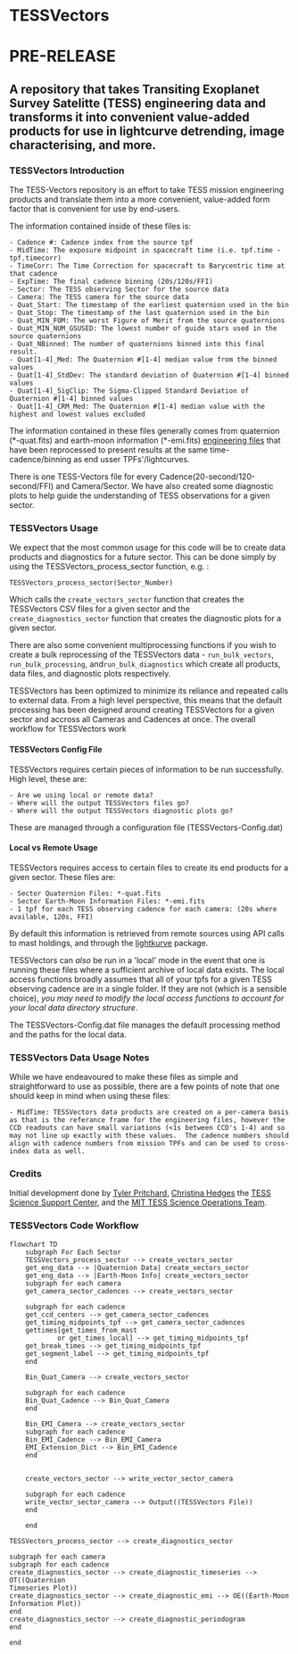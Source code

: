 # TESSVectors 
# PRE-RELEASE 
 
## A repository that takes Transiting Exoplanet Survey Satelitte (TESS) engineering data and transforms it into convenient value-added products for use in lightcurve detrending, image characterising, and more.   

### TESSVectors Introduction

The TESS-Vectors repository is an effort to take TESS mission engineering products and translate them into a more convenient, value-added form factor that is convenient for use by end-users.  

The information contained inside of these files is:

    - Cadence #: Cadence index from the source tpf
    - MidTime: The exposure midpoint in spacecraft time (i.e. tpf.time - tpf.timecorr)
    - TimeCorr: The Time Correction for spacecraft to Barycentric time at that cadence
    - ExpTime: The final cadence binning (20s/120s/FFI)
    - Sector: The TESS observing Sector for the source data
    - Camera: The TESS camera for the source data
    - Quat_Start: The timestamp of the earliest quaternion used in the bin
    - Quat_Stop: The timestamp of the last quaternion used in the bin
    - Quat_MIN_FOM: The worst Figure of Merit from the source quaternions
    - Quat_MIN_NUM_GSUSED: The lowest number of guide stars used in the source quaternions
    - Quat_NBinned: The number of quaternions binned into this final result.
    - Quat[1-4]_Med: The Quaternion #[1-4] median value from the binned values 
    - Quat[1-4]_StdDev: The standard deviation of Quaternion #[1-4] binned values
    - Quat[1-4]_SigClip: The Sigma-Clipped Standard Deviation of Quaternion #[1-4] binned values
    - Quat[1-4]_CRM_Med: The Quaternion #[1-4] median value with the highest and lowest values excluded 


The information contained in these files generally comes from quaternion (\*-quat.fits) and earth-moon information (\*-emi.fits) [engineering files](https://archive.stsci.edu/missions-and-data/tess/data-products.html#mod_eng) that have been reprocessed to present results at the same time-cadence/binning as end usser TPFs'/lightcurves.

There is one TESS-Vectors file for every Cadence(20-second/120-second/FFI) and Camera/Sector.  We have also created some diagnostic plots to help guide the understanding of TESS observations for a given sector.  

### TESSVectors Usage

We expect that the most common usage for this code will be to create data products and diagnostics for a future sector. This can be done simply by using the TESSVectors_process_sector function, e.g. :

    TESSVectors_process_sector(Sector_Number)

Which calls the `create_vectors_sector` function that creates the TESSVectors CSV files for a given sector and the `create_diagnostics_sector` function that creates the diagnostic plots for a given sector.  

There are also some convenient multiprocessing functions if you wish to create a bulk reprocessing of the TESSVectors data - `run_bulk_vectors`, `run_bulk_processing`, and`run_bulk_diagnostics` which create all products, data files, and diagnostic plots respectively.  

TESSVectors has been optimized to minimize its reliance and repeated calls to external data.  From a high level perspective, this means that the default processing has been designed around creating TESSVectors for a given sector and accross all Cameras and Cadences at once.  The overall workflow for TESSVectors work

#### TESSVectors Config File
TESSVectors requires certain pieces of information to be run successfully.  High level, these are:

    - Are we using local or remote data?
    - Where will the output TESSVectors files go?
    - Where will the output TESSVectors diagnostic plots go?

These are managed through a configuration file (TESSVectors-Config.dat)

#### Local vs Remote Usage
TESSVectors requires access to certain files to create its end products for a given sector. These files are:
    
    - Sector Quaternion Files: *-quat.fits
    - Sector Earth-Moon Information Files: *-emi.fits
    - 1 tpf for each TESS observing cadence for each camera: (20s where available, 120s, FFI)
    
By default this information is retrieved from remote sources using API calls to mast holdings, and through the [lightkurve](https://docs.lightkurve.org) package.  

TESSVectors can *also* be run in a 'local' mode in the event that one is running these files where a sufficient archive of local data exists.   The local access functions broadly assumes that all of your tpfs for a given TESS observing cadence are in a single folder.  If they are not (which is a sensible choice), *you may need to modify the local access functions to account for your local data directory structure*. 

The TESSVectors-Config.dat file manages the default processing method and the paths for the local data.  

### TESSVectors Data Usage Notes
While we have endeavoured to make these files as simple and straightforward to use as possible, there are a few points of note that one should keep in mind when using these files: 

    - MidTime: TESSVectors data products are created on a per-camera basis as that is the referance frame for the engineering files, however the CCD readouts can have small variations (<1s between CCD's 1-4) and so may not line up exactly with these values.  The cadence numbers should align with cadence numbers from mission TPFs and can be used to cross-index data as well.  
    
### Credits

Initial development done by [Tyler Pritchard](https://github.com/tylerapritchard), [Christina Hedges](https://github.com/christinahedges) the [TESS Science Support Center](https://heasarc.gsfc.nasa.gov/docs/tess/), and the [MIT TESS Science Operations Team](https://tess.mit.edu/). 

### TESSVectors Code Workflow
``` mermaid
flowchart TD
    subgraph For Each Sector
    TESSVectors_process_sector --> create_vectors_sector
    get_eng_data --> |Quaternion Data| create_vectors_sector
    get_eng_data --> |Earth-Moon Info| create_vectors_sector
    subgraph for each camera
    get_camera_sector_cadences --> create_vectors_sector
    
    subgraph for each cadence
    get_ccd_centers --> get_camera_sector_cadences
    get_timing_midpoints_tpf --> get_camera_sector_cadences
    gettimes[get_times_from_mast
            or get_times_local] --> get_timing_midpoints_tpf
    get_break_times --> get_timing_midpoints_tpf
    get_segment_label --> get_timing_midpoints_tpf
    end
    
    Bin_Quat_Camera --> create_vectors_sector

    subgraph for each cadence
    Bin_Quat_Cadence --> Bin_Quat_Camera
    end

    Bin_EMI_Camera --> create_vectors_sector
    subgraph for each cadence
    Bin_EMI_Cadence --> Bin_EMI_Camera
    EMI_Extension_Dict --> Bin_EMI_Cadence
    end


    create_vectors_sector --> write_vector_sector_camera
    
    subgraph for each cadence
    write_vector_sector_camera --> Output((TESSVectors File))
    end

    end

TESSVectors_process_sector --> create_diagnostics_sector

subgraph for each camera
subgraph for each cadence 
create_diagnostics_sector --> create_diagnostic_timeseries --> OT((Quaternion 
Timeseries Plot))
create_diagnostics_sector --> create_diagnostic_emi --> OE((Earth-Moon 
Information Plot))
end
create_diagnostics_sector --> create_diagnostic_periodogram
end

end
```